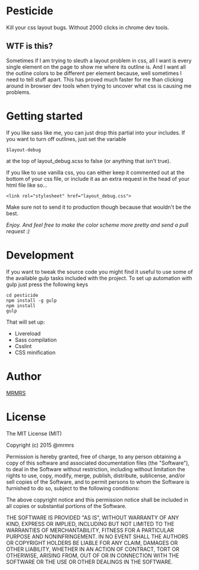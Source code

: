 # Pesticide

Kill your css layout bugs.
Without 2000 clicks in chrome dev tools.

## WTF is this?

Sometimes if I am trying to sleuth a layout problem in css, all I want
is every single element on the page to show me where its outline is.
And I want all the outline colors to be different per element because,
well sometimes I need to tell stuff apart. This has proved much faster
for me than clicking around in browser dev tools when trying to uncover
what css is causing me problems.

# Getting started

If you like sass like me, you can just drop this partial into your includes. If you want to turn off
outlines, just set the variable
```
$layout-debug
```
at the top of layout_debug.scss to false (or anything that isn't true).

If you like to use vanilla css, you can either keep it commented out at the bottom of your css file,
or include it as an extra request in the head of your html file like so...
```
<link rel="stylesheet" href="layout_debug.css">
```
Make sure not to send it to production though because that wouldn't be the best.

*Enjoy. And feel free to make the color scheme more pretty and send a pull request :)*

# Development

If you want to tweak the source code you might find it useful to use some of the available gulp tasks
included with the project. To set up automation with gulp just press the following keys
```
cd pesticide
npm install -g gulp
npm install
gulp
```

That will set up:

* Livereload
* Sass compilation
* Csslint
* CSS minification

# Author

[MRMRS](http://mrmrs.cc "Adam Morse - Designer Developer")

# License

The MIT License (MIT)

Copyright (c) 2015 @mrmrs

Permission is hereby granted, free of charge, to any person obtaining a copy
of this software and associated documentation files (the "Software"), to deal
in the Software without restriction, including without limitation the rights
to use, copy, modify, merge, publish, distribute, sublicense, and/or sell
copies of the Software, and to permit persons to whom the Software is
furnished to do so, subject to the following conditions:

The above copyright notice and this permission notice shall be included in
all copies or substantial portions of the Software.

THE SOFTWARE IS PROVIDED "AS IS", WITHOUT WARRANTY OF ANY KIND, EXPRESS OR
IMPLIED, INCLUDING BUT NOT LIMITED TO THE WARRANTIES OF MERCHANTABILITY,
FITNESS FOR A PARTICULAR PURPOSE AND NONINFRINGEMENT. IN NO EVENT SHALL THE
AUTHORS OR COPYRIGHT HOLDERS BE LIABLE FOR ANY CLAIM, DAMAGES OR OTHER
LIABILITY, WHETHER IN AN ACTION OF CONTRACT, TORT OR OTHERWISE, ARISING FROM,
OUT OF OR IN CONNECTION WITH THE SOFTWARE OR THE USE OR OTHER DEALINGS IN
THE SOFTWARE.

